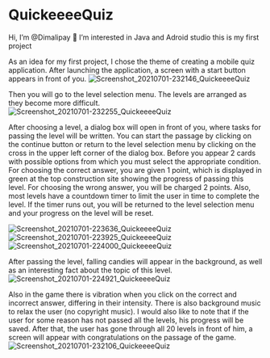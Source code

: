 # QuickeeeeQuiz
Hi, I’m @Dimalipay
👀 I’m interested in Java and Adroid studio
this is my first project

As an idea for my first project, I chose the theme of creating a mobile quiz application.
After launching the application, a screen with a start button appears in front of you.
![Screenshot_20210701-232146_QuickeeeeQuiz](https://user-images.githubusercontent.com/59018353/124185479-b845eb80-dac3-11eb-9a7d-34c9ec82933b.png)

Then you will go to the level selection menu. The levels are arranged as they become more difficult.
![Screenshot_20210701-232255_QuickeeeeQuiz](https://user-images.githubusercontent.com/59018353/124185524-c72c9e00-dac3-11eb-9c4e-e2c57c1e32e1.png)

After choosing a level, a dialog box will open in front of you, where tasks for passing the level will be written. You can start the passage by clicking on the continue button or return to the level selection menu by clicking on the cross in the upper left corner of the dialog box. Before you appear 2 cards with possible options from which you must select the appropriate condition. For choosing the correct answer, you are given 1 point, which is displayed in green at the top construction site showing the progress of passing this level. For choosing the wrong answer, you will be charged 2 points. Also, most levels have a countdown timer to limit the user in time to complete the level. If the timer runs out, you will be returned to the level selection menu and your progress on the level will be reset.

![Screenshot_20210701-223636_QuickeeeeQuiz](https://user-images.githubusercontent.com/59018353/124185541-cc89e880-dac3-11eb-8190-e9bec32fe165.png)
![Screenshot_20210701-223925_QuickeeeeQuiz](https://user-images.githubusercontent.com/59018353/124185578-d6135080-dac3-11eb-83f8-83987670f0ff.png)
![Screenshot_20210701-224000_QuickeeeeQuiz](https://user-images.githubusercontent.com/59018353/124185582-d7dd1400-dac3-11eb-9bb4-28a6c5e9fe33.png)

After passing the level, falling candies will appear in the background, as well as an interesting fact about the topic of this level.
![Screenshot_20210701-224921_QuickeeeeQuiz](https://user-images.githubusercontent.com/59018353/124185826-25f21780-dac4-11eb-9fde-5d52b1312f70.png)


Also in the game there is vibration when you click on the correct and incorrect answer, differing in their intensity. There is also background music to relax the user (no copyright music). I would also like to note that if the user for some reason has not passed all the levels, his progress will be saved.
After that, the user has gone through all 20 levels in front of him, a screen will appear with congratulations on the passage of the game.
![Screenshot_20210701-232106_QuickeeeeQuiz](https://user-images.githubusercontent.com/59018353/124185694-f216f200-dac3-11eb-9da7-3d1060498e0e.png)
